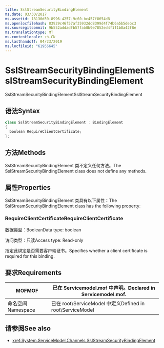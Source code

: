 ```yaml
---
title: SslStreamSecurityBindingElement
ms.date: 03/30/2017
ms.assetid: 18130d50-8996-4257-9c60-bc457f8654d8
ms.openlocfilehash: 83929c46f57af35932dd8399d4f74b6a5b5debc3
ms.sourcegitcommit: 9b552addadfb57fab0b9e7852ed4f1f1b8a42f8e
ms.translationtype: MT
ms.contentlocale: zh-CN
ms.lasthandoff: 04/23/2019
ms.locfileid: "61956645"
---
```

# <a name="sslstreamsecuritybindingelement"></a><span data-ttu-id="5c7a0-102">SslStreamSecurityBindingElement</span><span class="sxs-lookup"><span data-stu-id="5c7a0-102">SslStreamSecurityBindingElement</span></span>
<span data-ttu-id="5c7a0-103">SslStreamSecurityBindingElement</span><span class="sxs-lookup"><span data-stu-id="5c7a0-103">SslStreamSecurityBindingElement</span></span>  
  
## <a name="syntax"></a><span data-ttu-id="5c7a0-104">语法</span><span class="sxs-lookup"><span data-stu-id="5c7a0-104">Syntax</span></span>  
  
```csharp
class SslStreamSecurityBindingElement : BindingElement  
{  
  boolean RequireClientCertificate;  
};  
```  
  
## <a name="methods"></a><span data-ttu-id="5c7a0-105">方法</span><span class="sxs-lookup"><span data-stu-id="5c7a0-105">Methods</span></span>  
 <span data-ttu-id="5c7a0-106">SslStreamSecurityBindingElement 类不定义任何方法。</span><span class="sxs-lookup"><span data-stu-id="5c7a0-106">The SslStreamSecurityBindingElement class does not define any methods.</span></span>  
  
## <a name="properties"></a><span data-ttu-id="5c7a0-107">属性</span><span class="sxs-lookup"><span data-stu-id="5c7a0-107">Properties</span></span>  
 <span data-ttu-id="5c7a0-108">SslStreamSecurityBindingElement 类具有以下属性：</span><span class="sxs-lookup"><span data-stu-id="5c7a0-108">The SslStreamSecurityBindingElement class has the following property:</span></span>  
  
### <a name="requireclientcertificate"></a><span data-ttu-id="5c7a0-109">RequireClientCertificate</span><span class="sxs-lookup"><span data-stu-id="5c7a0-109">RequireClientCertificate</span></span>  
 <span data-ttu-id="5c7a0-110">数据类型：Boolean</span><span class="sxs-lookup"><span data-stu-id="5c7a0-110">Data type: boolean</span></span>  
  
 <span data-ttu-id="5c7a0-111">访问类型：只读</span><span class="sxs-lookup"><span data-stu-id="5c7a0-111">Access type: Read-only</span></span>  
  
 <span data-ttu-id="5c7a0-112">指定此绑定是否需要客户端证书。</span><span class="sxs-lookup"><span data-stu-id="5c7a0-112">Specifies whether a client certificate is required for this binding.</span></span>  
  
## <a name="requirements"></a><span data-ttu-id="5c7a0-113">要求</span><span class="sxs-lookup"><span data-stu-id="5c7a0-113">Requirements</span></span>  
  
|<span data-ttu-id="5c7a0-114">MOF</span><span class="sxs-lookup"><span data-stu-id="5c7a0-114">MOF</span></span>|<span data-ttu-id="5c7a0-115">已在 Servicemodel.mof 中声明。</span><span class="sxs-lookup"><span data-stu-id="5c7a0-115">Declared in Servicemodel.mof.</span></span>|  
|---------|-----------------------------------|  
|<span data-ttu-id="5c7a0-116">命名空间</span><span class="sxs-lookup"><span data-stu-id="5c7a0-116">Namespace</span></span>|<span data-ttu-id="5c7a0-117">已在 root\ServiceModel 中定义</span><span class="sxs-lookup"><span data-stu-id="5c7a0-117">Defined in root\ServiceModel</span></span>|  
  
## <a name="see-also"></a><span data-ttu-id="5c7a0-118">请参阅</span><span class="sxs-lookup"><span data-stu-id="5c7a0-118">See also</span></span>

- <xref:System.ServiceModel.Channels.SslStreamSecurityBindingElement>
